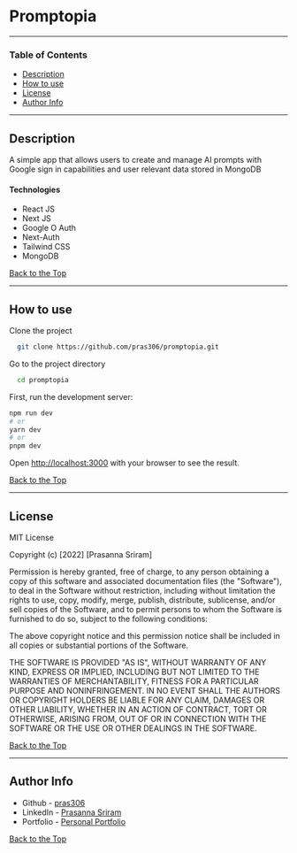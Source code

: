 # Promptopia
---

### Table of Contents

- [Description](#description)
- [How to use](#how-to-use)
- [License](#license)
- [Author Info](#author-info)

---

## Description

A simple app that allows users to create and manage AI prompts with Google sign in capabilities and user relevant data stored in MongoDB

#### Technologies

- React JS
- Next JS
- Google O Auth
- Next-Auth
- Tailwind CSS
- MongoDB

[Back to the Top](#promptopia)

---

## How to use

Clone the project 

```bash
  git clone https://github.com/pras306/promptopia.git
```

Go to the project directory

```bash
  cd promptopia
```

First, run the development server:

```bash
npm run dev
# or
yarn dev
# or
pnpm dev
```

Open [http://localhost:3000](http://localhost:3000) with your browser to see the result.

[Back to the Top](#promptopia)

---

## License

MIT License

Copyright (c) [2022] [Prasanna Sriram]

Permission is hereby granted, free of charge, to any person obtaining a copy
of this software and associated documentation files (the "Software"), to deal
in the Software without restriction, including without limitation the rights
to use, copy, modify, merge, publish, distribute, sublicense, and/or sell
copies of the Software, and to permit persons to whom the Software is
furnished to do so, subject to the following conditions:

The above copyright notice and this permission notice shall be included in all
copies or substantial portions of the Software.

THE SOFTWARE IS PROVIDED "AS IS", WITHOUT WARRANTY OF ANY KIND, EXPRESS OR
IMPLIED, INCLUDING BUT NOT LIMITED TO THE WARRANTIES OF MERCHANTABILITY,
FITNESS FOR A PARTICULAR PURPOSE AND NONINFRINGEMENT. IN NO EVENT SHALL THE
AUTHORS OR COPYRIGHT HOLDERS BE LIABLE FOR ANY CLAIM, DAMAGES OR OTHER
LIABILITY, WHETHER IN AN ACTION OF CONTRACT, TORT OR OTHERWISE, ARISING FROM,
OUT OF OR IN CONNECTION WITH THE SOFTWARE OR THE USE OR OTHER DEALINGS IN THE
SOFTWARE.

[Back to the Top](#promptopia)

---

## Author Info

- Github - [pras306](https://github.com/pras306)
- LinkedIn - [Prasanna Sriram](https://www.linkedin.com/in/prasanna-sriram/)
- Portfolio - [Personal Portfolio](https://prasanna-sriram.netlify.app/)

[Back to the Top](#promptopia)
